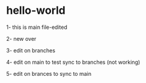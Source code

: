 
# hello-world

1- this is main file-edited

2- new over

3- edit on branches

4- edit on main to test sync to branches (not working)

5- edit on brances to sync to main

